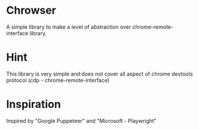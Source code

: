 # Chrowser

A simple library to make a level of abstraction over chrome-remote-interface library.

# Hint

This library is very simple and does not cover all aspect of chrome devtools protocol (cdp - chrome-remote-interface)

# Inspiration

Inspired by "Google Puppeteer" and "Microsoft - Playwright"
